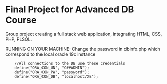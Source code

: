 # Final Project for Advanced DB Course

Group project creating a full stack web application, integrating HTML, CSS, PHP, PLSQL.

RUNNING ON YOUR MACHINE: 
Change the password in dbinfo.php 
which correspond to the local oracle 19c instance


		//All connections to the DB use these credentials
		define("ORA_CON_UN", "C##ADMIN");
		define("ORA_CON_PW", "password");
		define("ORA_CON_DB", "localhost/XE");
